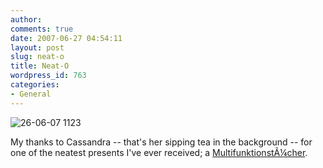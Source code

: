 ```yaml
---
author:
comments: true
date: 2007-06-27 04:54:11
layout: post
slug: neat-o
title: Neat-O
wordpress_id: 763
categories:
- General
---
```


![26-06-07 1123](http://jeremycherfas.net/uploads/26-06-07_1123.jpg)

My thanks to Cassandra -- that's her sipping tea in the background -- for one of the neatest presents I've ever received; a [MultifunktionstÃ¼cher](http://www.profeet.de/index.php?cPath=5_18).

